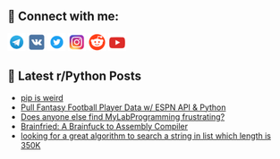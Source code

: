 ## 🔎 Connect with me:
[<img src="https://github.com/bullbesh/bullbesh/blob/main/images/Telegram.png" width="32" height="32" />](https://t.me/bullbesh)
[<img src="https://github.com/bullbesh/bullbesh/blob/main/images/VK.png" width="32" height="32" />](https://vk.com/bullbesh)
[<img src="https://github.com/bullbesh/bullbesh/blob/main/images/Twitter.png" width="32" height="32" />](https://twitter.com/bullbesh1)
[<img src="https://github.com/bullbesh/bullbesh/blob/main/images/Instagram.png" width="32" height="32" />](https://www.instagram.com/bullbesh)
[<img src="https://github.com/bullbesh/bullbesh/blob/main/images/Reddit.png" width="32" height="32" />](https://www.reddit.com/user/bullbesh)
[<img src="https://github.com/bullbesh/bullbesh/blob/main/images/YouTube.png" width="32" height="32" />](https://www.youtube.com/channel/UCtfjRs6uzgq5mfm8S06WTcg)

## 📕 Latest r/Python Posts
<!-- BLOG-POST-LIST:START -->
- [pip is weird](https://www.reddit.com/r/Python/comments/xmcg24/pip_is_weird/)
- [Pull Fantasy Football Player Data w/ ESPN API &amp; Python](https://www.reddit.com/r/Python/comments/xmbd97/pull_fantasy_football_player_data_w_espn_api/)
- [Does anyone else find MyLabProgramming frustrating?](https://www.reddit.com/r/Python/comments/xm9xxz/does_anyone_else_find_mylabprogramming_frustrating/)
- [Brainfried: A Brainfuck to Assembly Compiler](https://www.reddit.com/r/Python/comments/xm8n2h/brainfried_a_brainfuck_to_assembly_compiler/)
- [looking for a great algorithm to search a string in list which length is 350K](https://www.reddit.com/r/Python/comments/xm7ina/looking_for_a_great_algorithm_to_search_a_string/)
<!-- BLOG-POST-LIST:END -->

